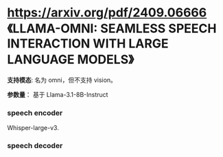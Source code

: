 # https://arxiv.org/pdf/2409.06666 《LLAMA-OMNI: SEAMLESS SPEECH INTERACTION WITH LARGE LANGUAGE MODELS》

**支持模态**: 名为 omni，但不支持 vision。

**参数量**： 基于 Llama-3.1-8B-Instruct

### speech encoder
Whisper-large-v3.

### speech decoder
